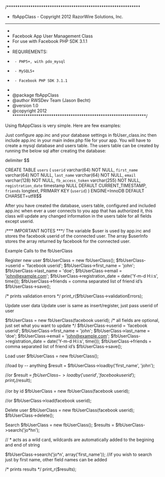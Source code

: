 /**************************************************************
 * fbAppClass - Copyright 2012 RazorWire Solutions, Inc.  
 **************************************************************
 *
 * Facebook App User Management Class
 * For use with Facebook PHP SDK 3.1.1
 *
 *  REQUIREMENTS:
 *      - PHP5+, with pdo_mysql
 *      - MySQL5+
 *      - Facebook PHP SDK 3.1.1
 *
 * @package fbAppClass
 * @author RWSDev Team (Jason Becht)
 * @version 1.0
 * @copyright 2012
 **************************************************************/


Using fbAppClass is very simple. Here are few examples:

Just configure app.inc and your database settings in fbUser_class.inc then include app.inc in your main index.php file for your app.
You will have to create a mysql database and users table.  The users table
can be created by running the below sql after creating the database:

delimiter $$

CREATE TABLE `users` (
  `userid` varchar(64) NOT NULL,
  `first_name` varchar(64) NOT NULL,
  `last_name` varchar(64) NOT NULL,
  `email` varchar(128) NOT NULL,
  `fb_access_token` varchar(255) NOT NULL,
  `registration_date` timestamp NULL DEFAULT CURRENT_TIMESTAMP,
  `friends` longtext,
  PRIMARY KEY (`userid`)
) ENGINE=InnoDB DEFAULT CHARSET=utf8$$

After you have created the database, users table, configured and included app.inc
when ever a user connects to you app that has authorized it, this class will update
any changed information in the users table for all fields except userid.

/*** IMPORTANT NOTES ***/
The variable $user is used by app.inc and stores the facebook userid of the connected user.
The array $userInfo stores the array returned by facebook for the connected user.

Example Calls to the fbUserClass

Register new user
$fbUserClass = new fbUserClass();
$fbUserClass->userid = 'facebook userid';
$fbUserClass->first_name = 'john';
$fbUserClass->last_name = 'doe';
$fbUserClass->email = 'john@example.com';
$fbUserClass->registration_date = date('Y-m-d H:i:s', time());
$fbUserClass->friends = comma separated list of friend id’s
$fbUserClass->save();

/* prints validation errors */
print_r($fbUserClass->validationErrors);

Update user data
Update user is same as insert/register, just pass userid of user

$fbUserClass = new fbUserClass(facebook userid);
/* all fields are optional, just set what you want to update */
$fbUserClass->userid = 'facebook userid';
$fbUserClass->first_name = 'john';
$fbUserClass->last_name = 'doe';
$fbUserClass->email = 'john@example.com';
$fbUserClass->registration_date = date('Y-m-d H:i:s', time());
$fbUserClass->friends = comma separated list of friend id’s
$fbUserClass->save();

Load user
$fbUserClass = new fbUserClass();

//load by -- anything
$result = $fbUserClass->loadby('first_name', 'john');

//or
$result = $fbUserClass->loadby('userid', 'facebook userid');
print_r($result);

//or by id
$fbUserClass = new fbUserClass(facebook userid);

//or
$fbUserClass->load(facebook userid);

Delete user
$fbUserClass = new fbUserClass(facebook userid);
$fbUserClass->delete();


Search
$fbUserClass = new fbUserClass();
$results = $fbUserClass->search('jo*hn'); 

// * acts as a wild card, wildcards are automatically added to the begining and end of string

$fbUserClass->search('jo*n', array('first_name'));
//if you wish to search just by first name, other field names can be added

/* prints results */
print_r($results);

